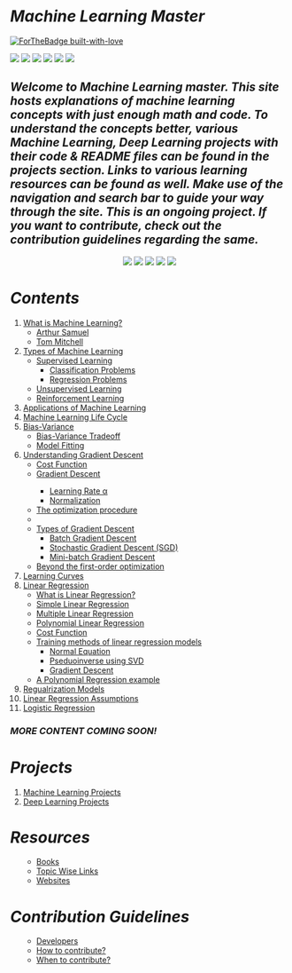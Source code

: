 # ***Machine Learning Master***
[![ForTheBadge built-with-love](http://ForTheBadge.com/images/badges/built-with-love.svg)](https://github.com/NvsYashwanth)

![](https://badgen.net/badge/Code/Python/blue?icon=https://simpleicons.org/icons/python.svg&labelColor=cyan&label)    ![](https://badgen.net/badge/Library/ScikitLearn/blue?icon=https://upload.wikimedia.org/wikipedia/commons/0/05/Scikit_learn_logo_small.svg&labelColor=cyan&label)    ![](https://badgen.net/badge/Tools/pandas/blue?icon=https://simpleicons.org/icons/pandas.svg&labelColor=cyan&label)       ![](https://badgen.net/badge/Tools/numpy/blue?icon=https://upload.wikimedia.org/wikipedia/commons/1/1a/NumPy_logo.svg&labelColor=cyan&label)        ![](https://badgen.net/badge/Tools/matplotlib/blue?icon=https://upload.wikimedia.org/wikipedia/en/5/56/Matplotlib_logo.svg&labelColor=cyan&label)    ![](https://badgen.net/badge/icon/JupyterNotebook?icon=awesome&label)

<p align='center'>
<h2><strong><em>Welcome to Machine Learning master.
This site hosts explanations of machine learning concepts with just enough math and code.
To understand the concepts better, various Machine Learning, Deep Learning projects with their code & README files can be found in the projects section.
Links to various learning resources can be found as well.
Make use of the navigation and  search bar to guide your way through the site.
This is an ongoing project. If you want to contribute, check out the contribution guidelines regarding the same.</em></strong></h2>
</p>

<p align='center'>
  <a href='https://www.linkedin.com/in/nvsyashwanth/' target="_blank"><img src='./assets/images/icons8-linkedin-48.png'></a>
  <a href='https://github.com/NvsYashwanth' target="_blank"><img src='./assets/images/icons8-github-48.png'></a>
  <a href='https://twitter.com/YashwanthNvs' target="_blank"><img src='./assets/images/icons8-twitter-48.png'></a>
  <a href='https://medium.com/@nvsyashwanth' target="_blank"><img src='./assets/images/icons8-medium-new-48.png'></a>
  <a href='mailto:nvsyashwanth338@gmail.com' target="_blank"><img src='./assets/images/icons8-gmail-48.png'></a>
</p>

# ***Contents***
<ol>
 <li><a href='what-is-machine-learning/'>What is Machine Learning?</a>
  <ul>
   <li><a href='what-is-machine-learning/#arthur-samuel-1959'>Arthur Samuel</a></li>
   <li><a href='what-is-machine-learning/#tom-mitchell1997'>Tom Mitchell</a></li>
  </ul>
 </li>
 
   <li><a href='types-of-machine-learning/'>Types of Machine Learning</a>
   <ul>
    <li><a href='types-of-machine-learning/#supervised-learning'>Supervised Learning</a>
     <ul>
       <li><a href='types-of-machine-learning/#classification-problems'>Classification Problems</a></li>
       <li><a href='types-of-machine-learning/#regression-problems'>Regression Problems</a></li>
     </ul>
    </li>
    <li><a href='types-of-machine-learning/#unsupervised-learning'>Unsupervised Learning</a></li>
    <li><a href='types-of-machine-learning/#reinforcement-learning'>Reinforcement Learning</a></li>
   </ul>
 </li>

 <li><a href='applications-of-machine-learning/'>Applications of Machine Learning</a></li>
  
 <li><a href='machine-learning-life-cycle/'>Machine Learning Life Cycle</a></li>
 
 <li><a href="bias-variance/">Bias-Variance</a>
  <ul>
   <li><a href='bias-variance/#bias-variance-trade-off'>Bias-Variance Tradeoff</a></li>
   <li><a href='bias-variance/#model-fitting'>Model Fitting</a></li>
  </ul>
 </li>
 
  <li><a href="understanding-gradient-descent/">Understanding Gradient Descent</a>
  <ul>
   <li><a href='understanding-gradient-descent/#cost-function'>Cost Function</a></li>
   <li><a href='understanding-gradient-descent/#gradient-descent'>Gradient Descent</a></li>
     <ul>
      <li><a href='understanding-gradient-descent/#learning-rate-α'>Learning Rate α</a></li>
      <li><a href='understanding-gradient-descent/#normalization'>Normalization</a></li>
  </ul>
   
   <li><a href='understanding-gradient-descent/#the-optimization-procedure'>The optimization procedure</a></li>
    <li>
    <li><a href='understanding-gradient-descent/#types-of-gradient-descent'>Types of Gradient Descent</a>
      <ul>
      <li><a href='understanding-gradient-descent/#batch-gradient-descent'>Batch Gradient Descent</a></li>
      <li><a href='understanding-gradient-descent/#stochastic-gradient-descent-sgd'>Stochastic Gradient Descent (SGD)</a></li>
      <li><a href='understanding-gradient-descent/#mini-batch-gradient-descent'>Mini-batch Gradient Descent</a></li>
      </ul>
    </li>
    <li><a href='understanding-gradient-descent/#beyond-first-order-optimization'>Beyond the first-order optimization</a></li>
  </li>
  </ul>
 </li>

  <li><a href="learning-curves/">Learning Curves</a></li>
  <li><a href="linear-regression/">Linear Regression</a>
    <ul>
      <li><a href="linear-regression/#what-is-linear-regression">What is Linear Regression?</a></li>
      <li><a href="linear-regression/#simple-linear-regression">Simple Linear Regression</a></li>
      <li><a href="linear-regression/#multiple-linear-regression">Multiple Linear Regression</a></li>
      <li><a href="linear-regression/#polynomial-regression">Polynomial Linear Regression</a></li>
      <li><a href="linear-regression/#cost-function">Cost Function</a></li>
      <li><a href="linear-regression/#training-methods-of-linear-regression-models">Training methods of linear regression models</a>
        <ul>
          <li><a href="linear-regression/">Normal Equation</a></li>
          <li><a href="linear-regression/">Pseduoinverse using SVD</a></li>
          <li><a href="linear-regression/">Gradient Descent</a></li>
        </ul>
      </li>
      <li><a href="linear-regression/#a-polynomial-regression-example">A Polynomial Regression example</a></li>
    </ul>
  </li>
  <li><a href="regularization_models/">Regualrization Models</a></li>
  <li><a href="linear-regression-assumptions/">Linear Regression Assumptions</a></li>
  <li><a href="logistic-regression/">Logistic Regression</a></li>
</ol>

### ***MORE CONTENT COMING SOON!***

# ***Projects***
<ol>
   <li><a href="machine-learning-projects">Machine Learning Projects</a></li>
   <li><a href="deep-learning-projects">Deep Learning Projects</a></li>
</ol>

# ***Resources***
<ol>
  <ul>
   <li><a href="resources/#books">Books</a></li>
   <li><a href="resources/#topic-wise-links">Topic Wise Links</a></li>
   <li><a href="resources/#websites">Websites</a></li>
  </ul>
</ol>


# ***Contribution Guidelines***
<ol>
  <ul>
   <li><a href="contribution-guidelines/#developers">Developers</a></li>
   <li><a href="contribution-guidelines/#how-to-contribute">How to contribute?</a></li>
   <li><a href="contribution-guidelines/#when-to-contribute">When to contribute?</a></li>
  </ul>
</ol>
